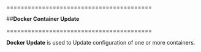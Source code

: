 =========================================

   
   ##**Docker Container Update**
 



=========================================

**Docker Update** is used to Update configuration of one or more containers.

